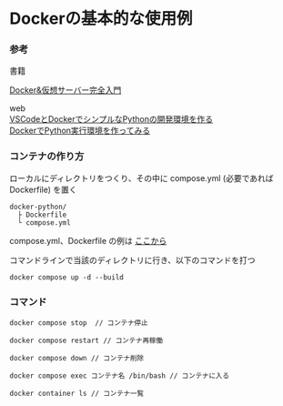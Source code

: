 # Dockerの基本的な使用例
### 参考 

書籍

 [Docker&仮想サーバー完全入門](https://onl.la/8ZaHXAR)</br>

web</br>
[VSCodeとDockerでシンプルなPythonの開発環境を作る](https://qiita.com/dai08srhg/items/dd4db729f965b2c6963d)</br>
[DockerでPython実行環境を作ってみる](https://qiita.com/jhorikawa_err/items/fb9c03c0982c29c5b6d5)

### コンテナの作り方

ローカルにディレクトリをつくり、その中に compose.yml (必要であればDockerfile) を置く

```
docker-python/
  ├ Dockerfile
  └ compose.yml
```
compose.yml、Dockerfile の例は [ここから](./containerEX/)

コマンドラインで当該のディレクトリに行き、以下のコマンドを打つ
```
docker compose up -d --build 
```
### コマンド
```
docker compose stop  // コンテナ停止

docker compose restart // コンテナ再稼働

docker compose down // コンテナ削除

docker compose exec コンテナ名 /bin/bash // コンテナに入る

docker container ls // コンテナ一覧
```

